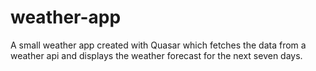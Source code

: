 # weather-app
A small weather app created with Quasar which fetches the data from a weather api and displays the weather forecast for the next seven days.
